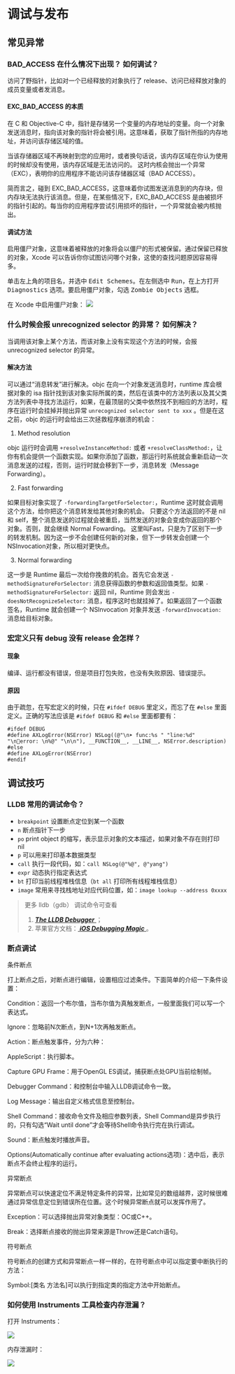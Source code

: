 # 调试与发布

## 常见异常


### BAD_ACCESS 在什么情况下出现？ 如何调试？

访问了野指针，比如对一个已经释放的对象执行了 release、访问已经释放对象的成员变量或者发消息。

#### EXC_BAD_ACCESS 的本质

在 C 和 Objective-C 中，指针是存储另一个变量的内存地址的变量。向一个对象发送消息时，指向该对象的指针将会被引用。这意味着，获取了指针所指的内存地址，并访问该存储区域的值。

当该存储器区域不再映射到您的应用时，或者换句话说，该内存区域在你认为使用的时候却没有使用，该内存区域是无法访问的。 这时内核会抛出一个异常（EXC），表明你的应用程序不能访问该存储器区域（BAD ACCESS）。

简而言之，碰到 EXC_BAD_ACCESS，这意味着你试图发送消息到的内存块，但内存块无法执行该消息。但是，在某些情况下，EXC_BAD_ACCESS 是由被损坏的指针引起的。每当你的应用程序尝试引用损坏的指针，一个异常就会被内核抛出。

#### 调试方法

启用僵尸对象，这意味着被释放的对象将会以僵尸的形式被保留。通过保留已释放的对象，Xcode 可以告诉你你试图访问哪个对象，这使的查找问题原因容易得多。

单击左上角的项目名，并选中 <kbd>Edit Schemes</kbd>。在左侧选中 <kbd>Run</kbd>，在上方打开 <kbd>Diagnostics</kbd> 选项。要启用僵尸对象，勾选 <kbd>Zombie Objects</kbd> 选框。


在 Xcode 中启用僵尸对象：
![](https://gitee.com/xaoxuu/cdn-assets/raw/master/blog/2020-0406a@2x.jpg)




### 什么时候会报 unrecognized selector 的异常？ 如何解决？

当调用该对象上某个方法，而该对象上没有实现这个方法的时候，会报 unrecognized selector 的异常。

#### 解决方法

可以通过“消息转发”进行解决。objc 在向一个对象发送消息时，runtime 库会根据对象的 isa 指针找到该对象实际所属的类，然后在该类中的方法列表以及其父类方法列表中寻找方法运行，如果，在最顶层的父类中依然找不到相应的方法时，程序在运行时会挂掉并抛出异常 `unrecognized selector sent to xxx` 。但是在这之前，objc 的运行时会给出三次拯救程序崩溃的机会：

1. Method resolution

  objc 运行时会调用 `+resolveInstanceMethod:` 或者 `+resolveClassMethod:`，让你有机会提供一个函数实现。如果你添加了函数，那运行时系统就会重新启动一次消息发送的过程，否则，运行时就会移到下一步，消息转发（Message Forwarding）。

2. Fast forwarding

  如果目标对象实现了 `-forwardingTargetForSelector:`，Runtime 这时就会调用这个方法，给你把这个消息转发给其他对象的机会。
只要这个方法返回的不是 nil 和 self，整个消息发送的过程就会被重启，当然发送的对象会变成你返回的那个对象。否则，就会继续 Normal Fowarding。
这里叫Fast，只是为了区别下一步的转发机制。因为这一步不会创建任何新的对象，但下一步转发会创建一个NSInvocation对象，所以相对更快点。

3. Normal forwarding

 这一步是 Runtime 最后一次给你挽救的机会。首先它会发送 `-methodSignatureForSelector:` 消息获得函数的参数和返回值类型。如果 `-methodSignatureForSelector:` 返回 nil，Runtime 则会发出 `-doesNotRecognizeSelector:` 消息，程序这时也就挂掉了。如果返回了一个函数签名，Runtime 就会创建一个 NSInvocation 对象并发送 `-forwardInvocation:` 消息给目标对象。



### 宏定义只有 debug 没有 release 会怎样？

#### 现象

编译、运行都没有错误，但是项目打包失败，也没有失败原因、错误提示。

#### 原因

由于疏忽，在写宏定义的时候，只在 `#ifdef DEBUG` 里定义，而忘了在 `#else` 里面定义。正确的写法应该是 `#ifdef DEBUG` 和 `#else` 里面都要有：

```
#ifdef DEBUG
#define AXLogError(NSError) NSLog((@"\n➤ func:%s " "line:%d" "\n🔴error: \n%@" "\n\n"), __FUNCTION__, __LINE__, NSError.description)
#else
#define AXLogError(NSError)
#endif
```



## 调试技巧

### LLDB 常用的调试命令？

- `breakpoint` 设置断点定位到某一个函数
- `n` 断点指针下一步
- `po` print object 的缩写，表示显示对象的文本描述，如果对象不存在则打印 nil
- `p` 可以用来打印基本数据类型
- `call` 执行一段代码，如：`call NSLog(@"%@", @"yang")`
- `expr` 动态执行指定表达式
- `bt` 打印当前线程堆栈信息（`bt all` 打印所有线程堆栈信息）
- `image` 常用来寻找栈地址对应代码位置，如：`image lookup --address 0xxxx`

> 更多 lldb（gdb） 调试命令可查看
> 1. [ ***The LLDB Debugger*** ](http://lldb.llvm.org/lldb-gdb.html)；
> 2. 苹果官方文档：[ ***iOS Debugging Magic*** ](https://developer.apple.com/library/ios/technotes/tn2239/_index.html)。



### 断点调试

条件断点

打上断点之后，对断点进行编辑，设置相应过滤条件。下面简单的介绍一下条件设置：

Condition：返回一个布尔值，当布尔值为真触发断点，一般里面我们可以写一个表达式。

Ignore：忽略前N次断点，到N+1次再触发断点。

Action：断点触发事件，分为六种：

AppleScript：执行脚本。

Capture GPU Frame：用于OpenGL ES调试，捕获断点处GPU当前绘制帧。

Debugger Command：和控制台中输入LLDB调试命令一致。

Log Message：输出自定义格式信息至控制台。

Shell Command：接收命令文件及相应参数列表，Shell Command是异步执行的，只有勾选“Wait until done”才会等待Shell命令执行完在执行调试。

Sound：断点触发时播放声音。

Options(Automatically continue after evaluating actions选项)：选中后，表示断点不会终止程序的运行。

异常断点

异常断点可以快速定位不满足特定条件的异常，比如常见的数组越界，这时候很难通过异常信息定位到错误所在位置。这个时候异常断点就可以发挥作用了。

Exception：可以选择抛出异常对象类型：OC或C++。

Break：选择断点接收的抛出异常来源是Throw还是Catch语句。

符号断点

符号断点的创建方式和异常断点一样一样的，在符号断点中可以指定要中断执行的方法：

Symbol:[类名 方法名]可以执行到指定类的指定方法中开始断点。



### 如何使用 Instruments 工具检查内存泄漏？


打开 Instruments：

![](https://cdn.jsdelivr.net/gh/xaoxuu/cdn-assets/2018/827fb4fa7c3203ca4690109766ae23754c1f0c.jpg)

内存泄漏时：

![](https://cdn.jsdelivr.net/gh/xaoxuu/cdn-assets/2018/88e108233106f8172dc603758739887ec29925.jpg)
